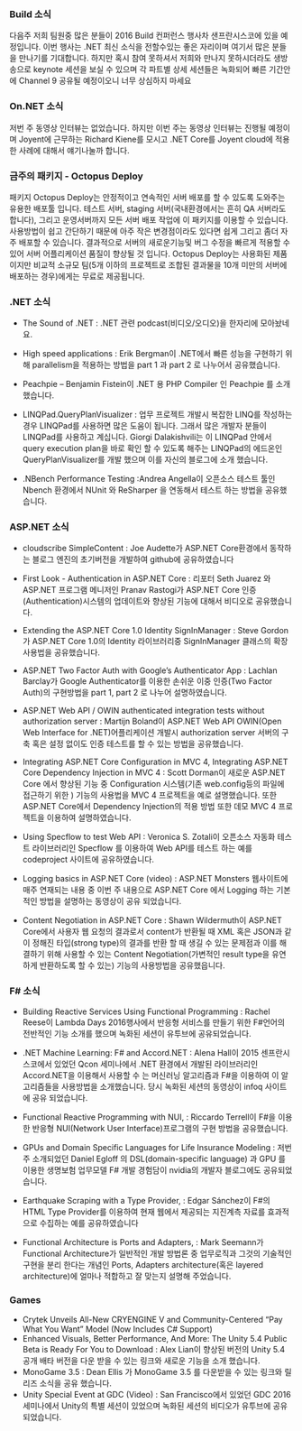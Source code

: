 ### Build 소식
다음주 저희 팀원중 많은 분들이 2016 Build 컨퍼런스 행사차 샌프란시스코에 있을 예정입니다.  이번 행사는 .NET 최신 소식을 전할수있는 좋은 자리이며 여기서 많은 분들을 만나기를 기대합니다. 하지만 혹시 참여 못하셔서 저희와 만나지 못하시더라도 생방송으로 keynote 세션을 보실 수 있으며 각 파트별 상세 세션들은 녹화되어 빠른 기간안에 Channel 9 공유될 예정이오니 너무 상심하지 마세요

### On.NET 소식
저번 주 동영상 인터뷰는 없었습니다. 하지만 이번 주는 동영상 인터뷰는 진행될 예정이며 Joyent에 근무하는 Richard Kiene를 모시고 .NET Core를 Joyent cloud에 적용한 사례에 대해서 얘기나눌까 합니다.

### 금주의 패키지 - Octopus Deploy
패키지 Octopus Deploy는 안정적이고 연속적인 서버 배포를 할 수 있도록 도와주는 유용한 배포툴 입니다. 테스트 서버, staging 서버(국내환경에서는 흔히 QA 서버라도 합니다), 그리고 운영서버까지 모든 서버 배포 작업에 이 패키지를 이용할 수 있습니다. 사용방법이 쉽고 간단하기 때문에 아주 작은 변경점이라도 있다면 쉽게 그리고 좀더 자주 배포할 수 있습니다. 결과적으로 서버의  새로운기능및 버그 수정을 빠르게 적용할 수 있어 서버 어플리케이션 품질이 향상될 것 입니다. Octopus Deploy는 사용화된 제품이지만 비교적 소규모 팀(5개 이하의 프로젝트로 조합된 결과물을 10개 미만의 서버에 배포하는 경우)에게는 무료로 제공됩니다.

### .NET 소식
* The Sound of .NET : .NET 관련 podcast(비디오/오디오)을 한자리에 모아놨네요.

* High speed applications : Erik Bergman이 .NET에서 빠른 성능을 구현하기 위해 parallelism을  적용하는 방법을 part 1 과 part 2 로 나누어서 공유했습니다.

* Peachpie – Benjamin Fistein이 .NET 용 PHP Compiler 인 Peachpie 를 소개 했습니다.

* LINQPad.QueryPlanVisualizer : 업무 프로젝트 개발시 복잡한 LINQ를 작성하는 경우 LINQPad를 사용하면 많은 도움이 됩니다. 그래서 많은 개발자 분들이 LINQPad를 사용하고 계십니다.   Giorgi Dalakishvili는 이 LINQPad 안에서 query execution plan을 바로 확인 할 수 있도록 해주는  LINQPad의 에드온인 QueryPlanVisualizer를 개발 했으며 이를 자신의 블로그에 소개 했습니다.


* .NBench Performance Testing :Andrea Angella이 오픈소스 테스트 툴인 Nbench 환경에서 NUnit 와 ReSharper 을 연동해서 테스트 하는 방법을 공유했습니다.

### ASP.NET 소식
* cloudscribe SimpleContent : Joe Audette가  ASP.NET Core환경에서 동작하는 블로그 엔진의 초기버전을 개발하여 github에 공유하였습니다

* First Look - Authentication in ASP.NET Core :  리포터 Seth Juarez 와  ASP.NET 프로그램 메니저인 Pranav Rastogi가 ASP.NET Core 인증(Authentication)시스템의 업데이트와 향상된 기능에 대해서 비디오로 공유했습니다.

* Extending the ASP.NET Core 1.0 Identity SignInManager : Steve Gordon가  ASP.NET Core 1.0의 Identity 라이브러리중 SignInManager 클래스의 확장 사용법을 공유했습니다.

* ASP.NET Two Factor Auth with Google’s Authenticator App : Lachlan Barclay가 Google Authenticator를 이용한 손쉬운 이중 인증(Two Factor Auth)의 구현방법을 part 1, part 2 로 나누어 설명하였습니다.

* ASP.NET Web API / OWIN authenticated integration tests without authorization server : Martijn Boland이 ASP.NET Web API OWIN(Open Web Interface for .NET)어플리케이션 개발시 authorization server 서버의 구축 혹은 설정 없이도 인증 테스트를 할 수 있는 방법을 공유했습니다.

* Integrating ASP.NET Core Configuration in MVC 4, Integrating ASP.NET Core Dependency Injection in MVC 4 : Scott Dorman이 새로운 ASP.NET Core 에서 향상된 기능 중 Configuration 시스템(기존 web.config등의 파일에 접근하기 위한 ) 기능의 사용법을 MVC 4 프로젝트을 예로 설명했습니다. 또한 ASP.NET Core에서 Dependency Injection의 적용 방법 또한 데모 MVC 4 프로젝트을 이용하여 설명하였습니다.

* Using Specflow to test Web API : Veronica S. Zotali이 오픈소스 자동화 테스트 라이브러리인 Specflow 를 이용하여 Web API를 테스트 하는 예를 codeproject 사이트에 공유하였습니다.

* Logging basics in ASP.NET Core (video) : ASP.NET Monsters 웹사이트에 매주 연재되는 내용 중 이번 주 내용으로 ASP.NET Core 에서 Logging 하는 기본적인 방법을 설명하는 동영상이 공유 되었습니다.

* Content Negotiation in ASP.NET Core : Shawn Wildermuth이 ASP.NET Core에서 사용자 웹 요청의 결과로서 content가 반환될 때 XML 혹은 JSON과 같이 정해진 타입(strong type)의 결과를 반환 할 때 생길 수 있는 문제점과 이를 해결하기 위해 사용할 수 있는  Content Negotiation(가변적인 result type을 유연하게 반환하도록 할 수 있는) 기능의 사용방법을 공유했읍니다.

### F# 소식
* Building Reactive Services Using Functional Programming : Rachel Reese이 Lambda Days 2016행사에서 반응형 서비스를 만들기 위한 F#언어의 전반적인 기능 소개를 했으며 녹화된 세션이 유투브에 공유되었습니다.

* .NET Machine Learning: F# and Accord.NET : Alena Hall이 2015 센프란시스코에서 있었던 Qcon 세미나에서 .NET 환경에서 개발된 라이브러리인 Accord.NET을 이용해서 사용할 수 는 머신러닝 알고리즘과 F#을 이용하여 이 알고리즘들을 사용방법을 소개했습니다. 당시 녹화된 세션의 동영상이 infoq 사이트에 공유 되었습니다.

* Functional Reactive Programming with NUI, : Riccardo Terrell이 F#을 이용한 반응형 NUI(Network User Interface)프로그램의 구현 방법을 공유했습니다.

* GPUs and Domain Specific Languages for Life Insurance Modeling : 저번 주 소개되었던 Daniel Egloff 의 DSL(domain-specific language) 과 GPU 를 이용한 생명보험 업무모델  F# 개발 경험담이 nvidia의 개발자 블로그에도 공유되었습니다.

* Earthquake Scraping with a Type Provider, : Edgar Sánchez이 F#의 HTML Type Provider를 이용하여 현재 웹에서 제공되는 지진계측 자료를 효과적으로 수집하는 예를 공유하였습니다

* Functional Architecture is Ports and Adapters, : Mark Seemann가 Functional Architecture가 일반적인 개발 방법론 중 업무로직과 그것의 기술적인 구현을 분리 한다는 개념인 Ports, Adapters architecture(혹은 layered architecture)에 얼마나 적합하고 잘 맞는지 설명해 주었습니다.

### Games
* Crytek Unveils All-New CRYENGINE V and Community-Centered “Pay What You Want” Model (Now Includes C# Support)
* Enhanced Visuals, Better Performance, And More: The Unity 5.4 Public Beta is Ready For You to Download : Alex Lian이 향상된 버전의 Unity 5.4 공개 배타 버전을 다운 받을 수 있는 링크와 새로운 기능을 소개 했습니다. 
* MonoGame 3.5 : Dean Ellis 가 MonoGame 3.5 를 다운받을 수 있는 링크와 릴리즈 소식을 공유 했습니다. 
* Unity Special Event at GDC (Video) : San Francisco에서 있었던 GDC  2016 세미나에서 Unity의 특별 세션이 있었으며 녹화된 세션의 비디오가 유투브에 공유되었습니다.
